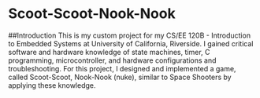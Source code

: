 # Scoot-Scoot-Nook-Nook

##Introduction
This is my custom project for my CS/EE 120B - Introduction to Embedded Systems at University of California, Riverside. I gained critical software and hardware knowledge of state machines, timer, C programming, microcontroller, and hardware configurations and troubleshooting. For this project, I designed and implemented a game, called Scoot-Scoot, Nook-Nook (nuke), similar to Space Shooters by applying these knowledge.
